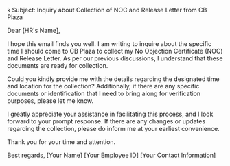 k
Subject: Inquiry about Collection of NOC and Release Letter from CB Plaza

Dear [HR's Name],

I hope this email finds you well. I am writing to inquire about the specific time I should come to CB Plaza to collect my No Objection Certificate (NOC) and Release Letter. As per our previous discussions, I understand that these documents are ready for collection.

Could you kindly provide me with the details regarding the designated time and location for the collection? Additionally, if there are any specific documents or identification that I need to bring along for verification purposes, please let me know.

I greatly appreciate your assistance in facilitating this process, and I look forward to your prompt response. If there are any changes or updates regarding the collection, please do inform me at your earliest convenience.

Thank you for your time and attention.

Best regards,
[Your Name]
[Your Employee ID]
[Your Contact Information]

